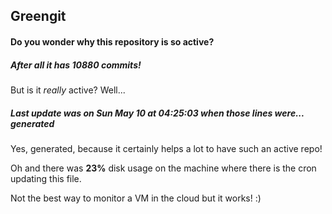 ## Greengit

#### Do you wonder why this repository is so active?

##### After all it has 10880 commits!

But is it *really* active? Well...

##### Last update was on Sun May 10 at 04:25:03 when those lines were... generated

Yes, generated, because it certainly helps a lot to have such an active repo!

Oh and there was **23%** disk usage on the machine
where there is the cron updating this file.

Not the best way to monitor a VM in the cloud but it works! :)
